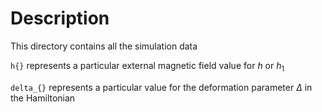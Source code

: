 # Description
This directory contains all the simulation data

```h{}``` represents a particular external magnetic field value for $h$ or $h_1$

```delta_{}``` represents a particular value for the deformation parameter $\Delta$ in the Hamiltonian
